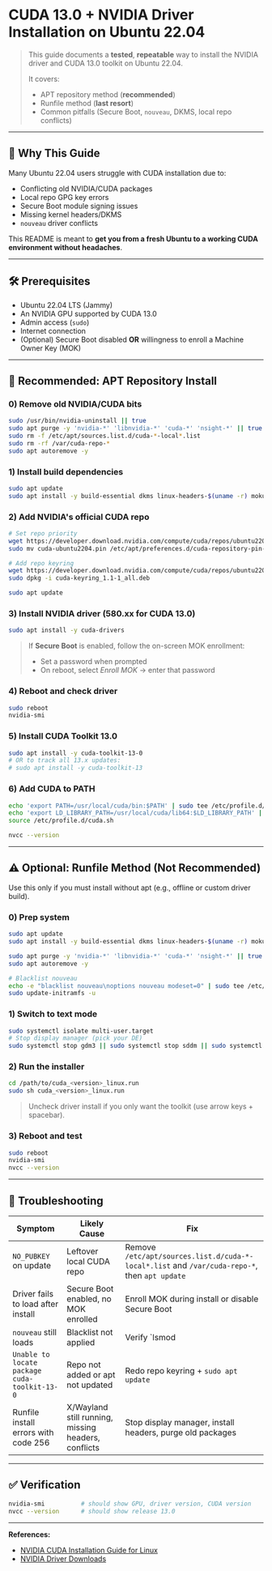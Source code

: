 # CUDA 13.0 + NVIDIA Driver Installation on Ubuntu 22.04

> This guide documents a **tested**, **repeatable** way to install the NVIDIA driver and CUDA 13.0 toolkit on Ubuntu 22.04.
> 
> It covers:
> - APT repository method (**recommended**)
> - Runfile method (**last resort**)
> - Common pitfalls (Secure Boot, `nouveau`, DKMS, local repo conflicts)

---

## 📌 Why This Guide
Many Ubuntu 22.04 users struggle with CUDA installation due to:
- Conflicting old NVIDIA/CUDA packages
- Local repo GPG key errors
- Secure Boot module signing issues
- Missing kernel headers/DKMS
- `nouveau` driver conflicts

This README is meant to **get you from a fresh Ubuntu to a working CUDA environment without headaches**.

---

## 🛠 Prerequisites
- Ubuntu 22.04 LTS (Jammy)
- An NVIDIA GPU supported by CUDA 13.0
- Admin access (`sudo`)
- Internet connection
- (Optional) Secure Boot disabled **OR** willingness to enroll a Machine Owner Key (MOK)

---

## 🚀 Recommended: APT Repository Install

### 0) Remove old NVIDIA/CUDA bits
```bash
sudo /usr/bin/nvidia-uninstall || true
sudo apt purge -y 'nvidia-*' 'libnvidia-*' 'cuda-*' 'nsight-*' || true
sudo rm -f /etc/apt/sources.list.d/cuda-*-local*.list
sudo rm -rf /var/cuda-repo-*
sudo apt autoremove -y
```

### 1) Install build dependencies

```bash
sudo apt update
sudo apt install -y build-essential dkms linux-headers-$(uname -r) mokutil
```

### 2) Add NVIDIA's official CUDA repo

```bash
# Set repo priority
wget https://developer.download.nvidia.com/compute/cuda/repos/ubuntu2204/x86_64/cuda-ubuntu2204.pin
sudo mv cuda-ubuntu2204.pin /etc/apt/preferences.d/cuda-repository-pin-600

# Add repo keyring
wget https://developer.download.nvidia.com/compute/cuda/repos/ubuntu2204/x86_64/cuda-keyring_1.1-1_all.deb
sudo dpkg -i cuda-keyring_1.1-1_all.deb

sudo apt update
```

### 3) Install NVIDIA driver (580.xx for CUDA 13.0)

```bash
sudo apt install -y cuda-drivers
```

> If **Secure Boot** is enabled, follow the on-screen MOK enrollment:
>
> * Set a password when prompted
> * On reboot, select *Enroll MOK* → enter that password

### 4) Reboot and check driver

```bash
sudo reboot
nvidia-smi
```

### 5) Install CUDA Toolkit 13.0

```bash
sudo apt install -y cuda-toolkit-13-0
# OR to track all 13.x updates:
# sudo apt install -y cuda-toolkit-13
```

### 6) Add CUDA to PATH

```bash
echo 'export PATH=/usr/local/cuda/bin:$PATH' | sudo tee /etc/profile.d/cuda.sh
echo 'export LD_LIBRARY_PATH=/usr/local/cuda/lib64:$LD_LIBRARY_PATH' | sudo tee -a /etc/profile.d/cuda.sh
source /etc/profile.d/cuda.sh

nvcc --version
```

---

## ⚠️ Optional: Runfile Method (Not Recommended)

Use this only if you must install without apt (e.g., offline or custom driver build).

### 0) Prep system

```bash
sudo apt update
sudo apt install -y build-essential dkms linux-headers-$(uname -r) mokutil

sudo apt purge -y 'nvidia-*' 'libnvidia-*' 'cuda-*' 'nsight-*' || true
sudo apt autoremove -y

# Blacklist nouveau
echo -e "blacklist nouveau\noptions nouveau modeset=0" | sudo tee /etc/modprobe.d/blacklist-nouveau.conf
sudo update-initramfs -u
```

### 1) Switch to text mode

```bash
sudo systemctl isolate multi-user.target
# Stop display manager (pick your DE)
sudo systemctl stop gdm3 || sudo systemctl stop sddm || sudo systemctl stop lightdm
```

### 2) Run the installer

```bash
cd /path/to/cuda_<version>_linux.run
sudo sh cuda_<version>_linux.run
```

> Uncheck driver install if you only want the toolkit (use arrow keys + spacebar).

### 3) Reboot and test

```bash
sudo reboot
nvidia-smi
nvcc --version
```

---

## 🐛 Troubleshooting

| Symptom                                      | Likely Cause                                        | Fix                                                                                           |
| -------------------------------------------- | --------------------------------------------------- | --------------------------------------------------------------------------------------------- |
| `NO_PUBKEY` on update                        | Leftover local CUDA repo                            | Remove `/etc/apt/sources.list.d/cuda-*-local*.list` and `/var/cuda-repo-*`, then `apt update` |
| Driver fails to load after install           | Secure Boot enabled, no MOK enrolled                | Enroll MOK during install or disable Secure Boot                                              |
| `nouveau` still loads                        | Blacklist not applied                               | Verify `lsmod | grep nouveau` is empty; rerun blacklist +`update-initramfs -u` |
| `Unable to locate package cuda-toolkit-13-0` | Repo not added or apt not updated                   | Redo repo keyring + `sudo apt update`                                                         |
| Runfile install errors with code 256         | X/Wayland still running, missing headers, conflicts | Stop display manager, install headers, purge old packages                                     |

---

## ✅ Verification

```bash
nvidia-smi          # should show GPU, driver version, CUDA version
nvcc --version      # should show release 13.0
```

---

**References:**

* [NVIDIA CUDA Installation Guide for Linux](https://docs.nvidia.com/cuda/cuda-installation-guide-linux/index.html)
* [NVIDIA Driver Downloads](https://www.nvidia.com/Download/index.aspx)
